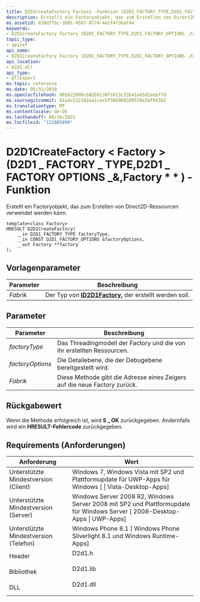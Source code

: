 ```yaml
---
title: D2D1CreateFactory Factory -Funktion (D2D1_FACTORY_TYPE,D2D1_FACTORY_OPTIONS ,Factory) (D2d1.h)
description: Erstellt ein Factoryobjekt, das zum Erstellen von Direct2D-Ressourcen verwendet werden kann. | D2D1CreateFactory Factory -Funktion (D2D1_FACTORY_TYPE,D2D1_FACTORY_OPTIONS ,Factory ) (D2d1.h)
ms.assetid: 618d7fbc-3801-4507-8774-4e1f4f36af44
keywords:
- D2D1CreateFactory Factory (D2D1_FACTORY_TYPE,D2D1_FACTORY_OPTIONS ,Factory) Funktion Direct2D
topic_type:
- apiref
api_name:
- D2D1CreateFactory Factory (D2D1_FACTORY_TYPE,D2D1_FACTORY_OPTIONS ,Factory ) Function
api_location:
- D2d1.dll
api_type:
- DllExport
ms.topic: reference
ms.date: 05/31/2018
ms.openlocfilehash: 08562269bc682b9138f2413c33b41ad3d2aebf7d
ms.sourcegitcommit: 61a4c522182aa1cacbf5669683d9570a3bf043b2
ms.translationtype: MT
ms.contentlocale: de-DE
ms.lasthandoff: 08/26/2021
ms.locfileid: "122885090"
---
```

# <a name="d2d1createfactoryltfactorygtd2d1_factory_typed2d1_factory_optionsfactory-function"></a>D2D1CreateFactory &lt; Factory &gt; (D2D1 \_ FACTORY \_ TYPE,D2D1 \_ FACTORY OPTIONS \_&,Factory \* \* ) -Funktion

Erstellt ein Factoryobjekt, das zum Erstellen von Direct2D-Ressourcen verwendet werden kann.

``` syntax
template<class Factory>
HRESULT D2D1CreateFactory(
    __in D2D1_FACTORY_TYPE factoryType,
    __in CONST D2D1_FACTORY_OPTIONS &factoryOptions,
    __out Factory **factory
);
```

## <a name="template-parameters"></a>Vorlagenparameter



| Parameter | Beschreibung                                                 |
|-----------|-------------------------------------------------------------|
| *Fabrik* | Der Typ von [**ID2D1Factory,**](/windows/win32/api/d2d1/nn-d2d1-id2d1factory) der erstellt werden soll. |



 

## <a name="parameters"></a>Parameter



| Parameter        | Beschreibung                                                                     |
|------------------|---------------------------------------------------------------------------------|
| *factoryType*    | Das Threadingmodell der Factory und die von ihr erstellten Ressourcen.                |
| *factoryOptions* | Die Detailebene, die der Debugebene bereitgestellt wird.                            |
| *Fabrik*        | Diese Methode gibt die Adresse eines Zeigers auf die neue Factory zurück. |



 

## <a name="return-value"></a>Rückgabewert

Wenn die Methode erfolgreich ist, wird **S \_ OK** zurückgegeben. Andernfalls wird ein **HRESULT-Fehlercode** zurückgegeben.

## <a name="requirements"></a>Requirements (Anforderungen)



| Anforderung | Wert |
|-------------------------------------|------------------------------------------------------------------------------------------------------------------------------------------|
| Unterstützte Mindestversion (Client)<br/> | Windows 7, Windows Vista mit SP2 und Plattformupdate für UWP-Apps für Windows \[ \| Vista-Desktop-Apps\]<br/>                          |
| Unterstützte Mindestversion (Server)<br/> | Windows Server 2008 R2, Windows Server 2008 mit SP2 und Plattformupdate für Windows Server \[ 2008-Desktop-Apps \| UWP-Apps\]<br/> |
| Unterstützte Mindestversion (Telefon)<br/>  | Windows Phone 8.1 \[ Windows Phone Silverlight 8.1 und Windows Runtime-Apps\]<br/>                                                  |
| Header<br/>                   | <dl> <dt>D2d1.h</dt> </dl>                                                        |
| Bibliothek<br/>                  | <dl> <dt>D2d1.lib</dt> </dl>                                                      |
| DLL<br/>                      | <dl> <dt>D2d1.dll</dt> </dl>                                                      |



 

